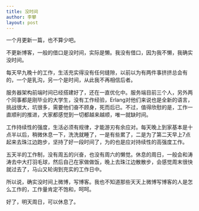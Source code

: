 ```yaml
---
title: 没时间
author: 李攀
layout: post
---
```

一个月更新一篇，也不算少吧。

不更新博客，一般的借口是没时间，实际是懒。我没有借口，因为我不懒，我确实没时间。

每天早九晚十的工作，生活充实得没有任何缝隙，以前以为有两件事挤挤总会有的，一个是乳沟，另一个是时间，从此我不再相信后者。

服务器架构前端时间已经搭建好了，还在一直优化中。服务端目前三个人，另外两个同事都是刚毕业的大学生，没有工作经验，Erlang对他们来说也是全新的语言，挑战很大，坑很多，需要他们奋不顾身，死而后已。不过，值得欣慰的是，工作一直顺利的推进，大家都感觉到一切都越来越顺，唯一就缺时间。

工作持续性的强度，生活必须有规律，才能游刃有余应对。每天晚上到家基本是十点半以后，稍微休息一下，洗洗就睡了，一是有些累了，二是为了第二天早上7点起来去珠江边跑步，坚持了好一段时间了，为的也是应对持续性的高强度工作。

五天半的工作制，没有周五的兴奋，也没有周六的懒觉。休息的周日，一般会和涛涛去中大打羽毛球，然后自己在家做做饭，晚上去珠江边散散步，会感觉周末很快就过去了，马山又轮询到充实的工作日中。

所以说，确实没时间上微博，写博客。我也不知道那些天天上微博写博客的人是怎么工作的，工作量肯定不饱和，呵呵。

好了，明天周日，可以休息了。
